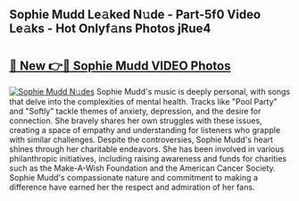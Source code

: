 ## Sophie Mudd Le𝚊ked N𝚞de - Part-5f0 Video Le𝚊ks - Hot Onlyf𝚊ns Photos jRue4

# <h2><a href="http://ab57423.deff.icu/?id=Sophie+Mudd">🔗 New 👉🔴 Sophie Mudd VIDEO Photos</a></h2>

[![Sophie Mudd N𝚞des](https://i.imgur.com/rIISA9y.gif)](http://ab57423.deff.icu/?id=Sophie+Mudd)
Sophie Mudd's music is deeply personal, with songs that delve into the complexities of mental health. Tracks like "Pool Party" and "Softly" tackle themes of anxiety, depression, and the desire for connection. She bravely shares her own struggles with these issues, creating a space of empathy and understanding for listeners who grapple with similar challenges. Despite the controversies, Sophie Mudd's heart shines through her charitable endeavors. She has been involved in various philanthropic initiatives, including raising awareness and funds for charities such as the Make-A-Wish Foundation and the American Cancer Society. Sophie Mudd's compassionate nature and commitment to making a difference have earned her the respect and admiration of her fans.
